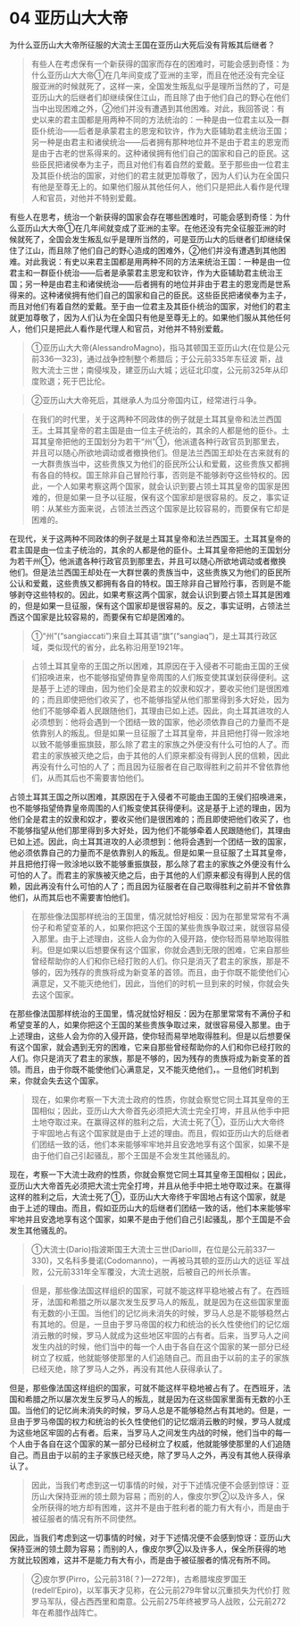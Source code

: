 # 04 亚历山大大帝

为什么亚历山大大帝所征服的大流士王国在亚历山大死后没有背叛其后继者？

> 有些人在考虑保有一个新获得的国家而存在的困难时，可能会感到奇怪：为什么亚历山大大帝①在几年间变成了亚洲的主宰，而且在他还没有完全征服亚洲的时候就死了，这样一来，全国发生叛乱似乎是理所当然的了，可是亚历山大的后继者们却继续保住江山，而且除了由于他们自己的野心在他们当中出现困难之外，②他们并没有遭遇到其他困难。对此，我回答说：有史以来的君主国都是用两种不同的方法统治的：一种是由一位君主以及一群臣仆统治——后者是承蒙君主的恩宠和钦许，作为大臣辅助君主统治王国；另一种是由君主和诸侯统治——后者拥有那种地位并不是由于君主的恩宠而是由于古老的世系得来的。这种诸侯拥有他们自己的国家和自己的臣民。这些臣民把诸侯奉为主子，而且对他们有着自然的爱戴。至于那些由一位君主及其臣仆统治的国家，对他们的君主就更加尊敬了，因为人们认为在全国只有他是至尊无上的。如果他们服从其他任何人，他们只是把此人看作是代理人和官员，对他并不特别爱戴。

有些人在思考，统治一个新获得的国家会存在哪些困难时，可能会感到奇怪：为什么亚历山大大帝①在几年间就变成了亚洲的主宰。在他还没有完全征服亚洲的时候就死了，全国会发生叛乱似乎是理所当然的，可是亚历山大的后继者们却继续保住了江山，而且除了他们自己的野心造成的困难外，②他们并没有遭遇到其他困难。对此我说：有史以来君主国都是用两种不同的方法来统治王国：一种是由一位君主和一群臣仆统治——后者是承蒙君主恩宠和钦许，作为大臣辅助君主统治王国；另一种是由君主和诸侯统治——后者拥有的地位并非由于君主的恩宠而是世系得来的。这种诸侯拥有他们自己的国家和自己的臣民。这些臣民把诸侯奉为主子，而且对他们有着自然的爱戴。至于由一位君主及其臣仆统治的国家，对他们的君主就更加尊敬了，因为人们认为在全国只有他是至尊无上的。如果他们服从其他任何人，他们只是把此人看作是代理人和官员，对他并不特别爱戴。

> ①亚历山大大帝(AlessandroMagno)，指马其顿国王亚历山大(在位是公元前336—323)，通过战争控制整个希腊后；于公元前335年东征波    斯，战败大流士三世；南侵埃及，建亚历山大城；远征北印度，公元前325年从印度败退；死于巴比伦。

> ②亚历山大大帝死后，其继承人为瓜分帝国内讧，经常进行斗争。

> 在我们的时代里，关于这两种不同政体的例子就是土耳其皇帝和法兰西国王。土耳其皇帝的君主国是由一位主子统治的，其余的人都是他的臣仆。土耳其皇帝把他的王国划分为若干“州”①，他派遣各种行政官员到那里去，并且可以随心所欲地调动或者撤换他们。但是法兰西国王却处在古来就有的一大群贵族当中，这些贵族又为他们的臣民所公认和爱戴，这些贵族又都拥有各自的特权。国王除非自己冒险行事，否则是不能够剥夺这些特权的。因此，一个人如果考察这两个国家，就会认识到要占领土耳其皇帝的国家是困难的，但是如果一旦予以征服，保有这个国家却是很容易的。反之，事实证明：从某些方面来说，占领法兰西这个国家是比较容易的，而要保有它却是困难的。

在现代，关于这两种不同政体的例子就是土耳其皇帝和法兰西国王。土耳其皇帝的君主国是由一位主子统治的，其余的人都是他的臣仆。土耳其皇帝把他的王国划分为若干州①，他派遣各种行政官员到那里去，并且可以随心所欲地调动或者撤换他们。但是法兰西国王却处在一大群世袭的贵族当中，这些贵族又为他们的臣民所公认和爱戴，这些贵族又都拥有各自的特权。国王除非自己冒险行事，否则是不能够剥夺这些特权的。因此，如果考察这两个国家，就会认识到要占领土耳其是困难的，但是如果一旦征服，保有这个国家却是很容易的。反之，事实证明，占领法兰西这个国家是比较容易的，而要保有它却是困难的。

> ①“州”(“sangiaccati”)来自土耳其语“旗”(“sangiaq”)，是土耳其行政区域，类似现代的省分，此名称沿用至1921年。

> 占领土耳其皇帝的王国之所以困难，其原因在于入侵者不可能由王国的王侯们招唤进来，也不能够指望倚靠皇帝周围的人们叛变使其谋划获得便利。这是基于上述的理由，因为他们全是君主的奴隶和奴才，要收买他们是很困难的；而且即使把他们收买了，也不能够指望从他们那里得到多大好处，因为他们不能够牵着人民跟随他们，其理由已如上述。因此，向土耳其进攻的人必须想到：他将会遇到一个团结一致的国家，他必须依靠自己的力量而不是依靠别人的叛乱。但是如果一旦征服了土耳其皇帝，并且把他打得一败涂地以致不能够重振旗鼓，那么除了君主的家族之外便没有什么可怕的人了。而君主的家族被灭绝之后，由于其他的人们原来都没有得到人民的信赖，因此再没有什么可怕的人了；而且因为征服者在自己取得胜利之前并不曾依靠他们，从而其后也不需要害怕他们。

占领土耳其王国之所以困难，其原因在于入侵者不可能由王国的王侯们招唤进来，也不能够指望倚靠皇帝周围的人们叛变使其获得便利。这是基于上述的理由，因为他们全是君主的奴隶和奴才，要收买他们是很困难的；而且即使把他们收买了，也不能够指望从他们那里得到多大好处，因为他们不能够牵着人民跟随他们，其理由已如上述。因此，向土耳其进攻的人必须想到：他将会遇到一个团结一致的国家，他必须依靠自己的力量而不是依靠别人的叛乱。但是如果一旦征服了土耳其皇帝，并且把他打得一败涂地以致不能够重振旗鼓，那么除了君主的家族之外便没有什么可怕的人了。而君主的家族被灭绝之后，由于其他的人们原来都没有得到人民的信赖，因此再没有什么可怕的人了；而且因为征服者在自己取得胜利之前并不曾依靠他们，从而其后也不需要害怕他们。

> 在那些像法国那样统治的王国里，情况就恰好相反：因为在那里常常有不满份子和希望变革的人，如果你把这个王国的某些贵族争取过来，就很容易侵入那里。由于上述理由，这些人会为你的入侵开路，使你轻而易举地取得胜利。但是如果以后想要保有这个国家，你就会遇到无限的困难，它来自那些曾经帮助你的人们和你已经打败的人们。你只是消灭了君主的家族，那是不够的，因为残存的贵族将成为新变革的首领。而且，由于你既不能使他们心满意足，又不能灭绝他们，因此，当他们的时机一旦到来的时候，你就会失去这个国家。

在那些像法国那样统治的王国里，情况就恰好相反：因为在那里常常有不满份子和希望变革的人，如果你把这个王国的某些贵族争取过来，就很容易侵入那里。由于上述理由，这些人会为你的入侵开路，使你轻而易举地取得胜利。但是以后想要保有这个国家，就会遇到无穷的困难，它来自那些曾经帮助你的人们和你已经打败的人们。你只是消灭了君主的家族，那是不够的，因为残存的贵族将成为新变革的首领。而且，由于你既不能使他们心满意足，又不能灭绝他们，。一旦他们时机到来，你就会失去这个国家。

> 现在，如果你考察一下大流士政府的性质，你就会察觉它同土耳其皇帝的王国相似；因此，亚历山大大帝首先必须把大流士完全打垮，并且从他手中把土地夺取过来。在赢得这样的胜利之后，大流士死了①，亚历山大大帝终于牢固地占有这个国家就是由于上述的理由。而且，假如亚历山大的后继者们团结一致的话，他们本来能够牢牢地并且安逸地享有这个国家，如果不是由于他们自己引起骚乱，那个王国是不会发生其他骚乱的。

现在，考察一下大流士政府的性质，你就会察觉它同土耳其皇帝王国相似；因此，亚历山大大帝首先必须把大流士完全打垮，并且从他手中把土地夺取过来。在赢得这样的胜利之后，大流士死了①，亚历山大大帝终于牢固地占有这个国家，就是由于上述的理由。而且，假如亚历山大的后继者们团结一致的话，他们本来能够牢牢地并且安逸地享有这个国家，如果不是由于他们自己引起骚乱，那个王国是不会发生其他骚乱的。

> ①大流士(Dario)指波斯国王大流士三世(DarioⅢ，在位是公元前337—330)，又名科多曼诺(Codomanno)，一再被马其顿的亚历山大的远征    军战败，公元前331年全军覆没，大流士逃脱，后被自己的州长杀害。

> 但是，那些像法国这样组织的国家，可就不能这样平稳地被占有了。在西班牙，法国和希腊之所以屡次发生反罗马人的叛乱，就是因为在这些国家里面有无数的小王国。当他们的记忆尚未消失的时候，罗马人总是不能够稳然占有其地的。但是，一旦由于罗马帝国的权力和统治的长久性使他们的记忆烟消云散的时候，罗马人就成为这些地区牢固的占有者。后来，当罗马人之间发生内战的时候，他们当中的每一个人由于各自在这个国家的某一部分已经树立了权威，他就能够使那里的人们追随自己。而且由于以前的主子的家族已经灭绝，除了罗马人之外，再没有其他人获得承认了。

但是，那些像法国这样组织的国家，可就不能这样平稳地被占有了。在西班牙，法国和希腊之所以屡次发生反罗马人的叛乱，就是因为在这些国家里面有无数的小王国。当他们的记忆尚未消失的时候，罗马人总是不能够稳然占有其地的。但是，一旦由于罗马帝国的权力和统治的长久性使他们的记忆烟消云散的时候，罗马人就成为这些地区牢固的占有者。后来，当罗马人之间发生内战的时候，他们当中的每一个人由于各自在这个国家的某一部分已经树立了权威，他就能够使那里的人们追随自己。而且由于以前的主子家族已经灭绝，除了罗马人之外，再没有其他人获得承认了。

> 因此，当我们考虑到这一切事情的时候，对于下述情况便不会感到惊讶：亚历山大保持亚洲的领土颇为容易；而别的人，像皮尔罗②以及许多人，保全所获得的地方却有困难，这并不是由于胜利者的能力有大有小，而是由于被征服者的情况有所不同使然。

因此，当我们考虑到这一切事情的时候，对于下述情况便不会感到惊讶：亚历山大保持亚洲的领土颇为容易；而别的人，像皮尔罗②以及许多人，保全所获得的地方就比较困难，这并不是能力有大有小，而是由于被征服者的情况有所不同。

> ②皮尔罗(Pirro，公元前318(？)—272年)，古希腊埃皮罗国王(redell’Epiro)，以军事天才见称，在公元前279年曾以沉重损失为代价打     败罗马军队，侵占西西里和南意。公元前275年终被罗马人战败，公元前272年在希腊作战阵亡。
